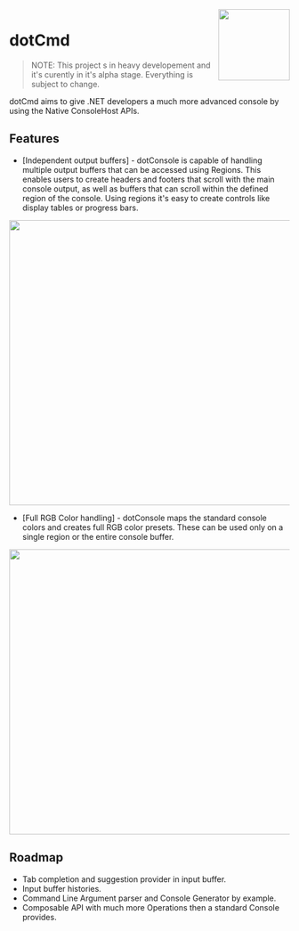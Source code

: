 <img src="https://cloud.githubusercontent.com/assets/752380/20088997/43297c78-a584-11e6-9950-12741a2b14ec.png" align="right" width="128">

# dotCmd

> NOTE: This project s in heavy developement and it's curently in it's alpha stage. Everything is subject to change.

dotCmd aims to give .NET developers a much more advanced console by using the Native ConsoleHost APIs.


## Features

- [Independent output buffers] - dotConsole is capable of handling multiple output buffers that can be accessed using Regions. This enables users to create headers and footers that scroll with the main console output, as well as buffers that can scroll within the defined region of the console. Using regions it's easy to create controls like display tables or progress bars.

<p align="center">
  <img src="https://cloud.githubusercontent.com/assets/752380/20029600/64f61518-a350-11e6-8b8f-bdedff711d92.gif" align="center" width="512">
</p>

- [Full RGB Color handling] - dotConsole maps the standard console colors and creates full RGB color presets. These can be used only on a single region or the entire console buffer.

<p align="center">
  <img src="https://cloud.githubusercontent.com/assets/752380/20129990/002c9830-a654-11e6-94cb-f4426a1ad7c7.gif" align="center" width="512">
</p>

## Roadmap

- Tab completion and suggestion provider in input buffer.
- Input buffer histories.
- Command Line Argument parser and Console Generator by example.
- Composable API with much more Operations then a standard Console provides.
